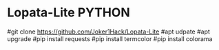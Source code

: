 # Lopata-Lite PYTHON

#git clone https://github.com/Joker1Hack/Lopata-Lite
#apt udpate
#apt upgrade
#pip install requests
#pip install termcolor
#pip install colorama
